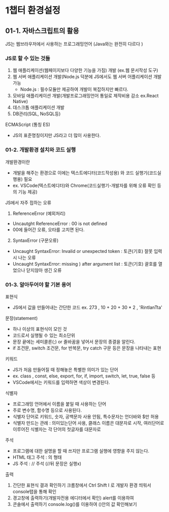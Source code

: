 # 1챕터 환경설정

 

## 01-1. 자바스크립트의 활용

 
JS는 웹브라우저에서 사용하는 프로그래밍언어 (Java와는 완전히 다르다 )

 
### JS로 할 수 있는 것들
 1. 웹 애플리케이션(웹페이지보다 다양한 기능을 가짐) 개발 (ex.웹 문서작성 도구)
 2. 웹 서버 애플리케이션 개발(Node.js 덕분에 JS에서도 웹 서버 어플리케이션 개발 가능
     - Node.js : 필수모듈만 제공하여 개발이 복잡하지만 빠르다.
 3. 모바일 애플리케이션 개발(개발프로그래밍언어 통일로 제작비용 감소 ex.React Native)
 4. 데스크톱 애플리케이션 개발
 5. DB관리(SQL, NoSQL등)

 

ECMAScript (통칭 ES)
 - JS의 표준명칭이지만 JS라고 더 많이 사용한다.


### 01-2. 개발환경 설치와 코드 실행

 
개발환경이란 
 - 개발을 해주는 환경으로 이에는 텍스트에디터(코드작성용) 와 코드 실행기(코드실행용) 필요
 - ex. VSCode(텍스트에디터)와 Chrome(코드실행기-개발자를 위해 오류 확인 등의 기능 제공)

 
JS에서 자주 접하는 오류
1. ReferenceError (예외처리)
 - Uncautght ReferenceError : 00 is not defined
 - 00에 들어간 오류, 오타를 고치면 된다.

2. SyntaxError (구문오류)
 - Uncaught SyntaxError: Invalid or unexpected token : 토큰(기호) 잘못 입력시 나는 오류
 - Uncaught SyntaxError: missing ) after argument list : 토큰(기호) 괄호를 열었으나 닫지않아 생긴 오류


### 01-3. 알아두어야 할 기본 용어


표현식
 - JS에서 값을 만들어내는 간단한 코드
ex. 273 , 10 + 20 + 30 * 2 , 'RintIanTta'


문장(statement)
- 하나 이상의 표현식이 모인 것
- 코드로서 실행될 수 있는 최소단위
- 문장 끝에는 세미콜론(;) or 줄바꿈을 넣어서 문장의 종결을 알린다.
- if 조건문, switch 조건문, for 반복문, try catch 구문 등은 문장을 나타내는 표현

 
키워드
- JS가 처음 만들어질 때 정해놓은 특별한 의미가 있는 단어
- ex. class , const, else, export, for, if, import, switch, let, true, false 등
- VSCode에서는 키워드를 입력하면 색상이 변경된다.


식별자 
- 프로그래밍 언어에서 이름을 붙일 때 사용하는 단어
- 주로 변수명, 함수명 등으로 사용된다.
- 식별자 단어로 키워드, 숫자, 공백문자 사용 안됨, 특수문자는 언더바와 $만 허용
- 식별자 만드는 관례
 : 의미있는단어 사용, 클래스 이름은 대문자로 시작, 여러단어로 이루어진 식별자는 각 단어의 첫글자를 대문자로

 
주석
- 프로그램에 대한 설명을 할 때 쓰지만 프로그램 실행에 영향을 주지 않는다.
- HTML 태그 주석 : <!-- 주석 -->의 형태
- JS 주석 : // 주석 (//뒤 문장은 실행x)

 
출력
1. 간단한 표현식 결과 확인하기
크롬창에서 Ctrl Shift I 로 개발자 환경 띄워서 console탭을 통해 확인
2. 경고창에 출력하기(개발자전용 에디터에서  확인)
alert를 이용하여
3. 콘솔에서 출력하기
console.log()를 이용하여 ()안의 값 확인해보기
